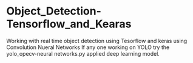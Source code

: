 # Object_Detection-Tensorflow_and_Kearas
Working with real time object detection using Tesorflow and keras using Convolution Nueral Networks
If any one working on YOLO try the yolo_opecv-neural networks.py applied deep learning model.
 
